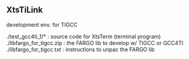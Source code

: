 ## XtsTiLink

development env. for TIGCC

 ./test_gcc4ti_1/* : source code for XtsTerm (terminal program)
 ./libfargo_for_tigcc.zip : the FARGO lib to develop w/ TIGCC or GCC4TI
 ./libfargo_for_tigcc.txt : instructions to unpac the FARGO lib
